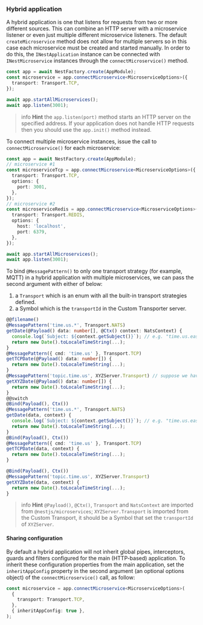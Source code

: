 ### Hybrid application

A hybrid application is one that listens for requests from two or more different sources. This can combine an HTTP server with a microservice listener or even just multiple different microservice listeners. The default `createMicroservice` method does not allow for multiple servers so in this case each microservice must be created and started manually. In order to do this, the `INestApplication` instance can be connected with `INestMicroservice` instances through the `connectMicroservice()` method.

```typescript
const app = await NestFactory.create(AppModule);
const microservice = app.connectMicroservice<MicroserviceOptions>({
  transport: Transport.TCP,
});

await app.startAllMicroservices();
await app.listen(3001);
```

> info **Hint** the `app.listen(port)` method starts an HTTP server on the specified address. If your application does not handle HTTP requests then you should use the `app.init()` method instead.

To connect multiple microservice instances, issue the call to `connectMicroservice()` for each microservice:

```typescript
const app = await NestFactory.create(AppModule);
// microservice #1
const microserviceTcp = app.connectMicroservice<MicroserviceOptions>({
  transport: Transport.TCP,
  options: {
    port: 3001,
  },
});
// microservice #2
const microserviceRedis = app.connectMicroservice<MicroserviceOptions>({
  transport: Transport.REDIS,
  options: {
    host: 'localhost',
    port: 6379,
  },
});

await app.startAllMicroservices();
await app.listen(3001);
```

To bind `@MessagePattern()` to only one transport strategy (for example, MQTT) in a hybrid application with multiple microservices, we can pass the second argument with either of below:
1. a `Transport` which is an enum with all the built-in transport strategies defined.
2. a Symbol which is the `transportId` in the Custom Transporter server.


```typescript
@@filename()
@MessagePattern('time.us.*', Transport.NATS)
getDate(@Payload() data: number[], @Ctx() context: NatsContext) {
  console.log(`Subject: ${context.getSubject()}`); // e.g. "time.us.east"
  return new Date().toLocaleTimeString(...);
}
@MessagePattern({ cmd: 'time.us' }, Transport.TCP)
getTCPDate(@Payload() data: number[]) {
  return new Date().toLocaleTimeString(...);
}
@MessagePattern('topic.time.us', XYZServer.Transport) // suppose we have a custom Transporter XYZ
getXYZDate(@Payload() data: number[]) {
  return new Date().toLocaleTimeString(...);
}
@@switch
@Bind(Payload(), Ctx())
@MessagePattern('time.us.*', Transport.NATS)
getDate(data, context) {
  console.log(`Subject: ${context.getSubject()}`); // e.g. "time.us.east"
  return new Date().toLocaleTimeString(...);
}
@Bind(Payload(), Ctx())
@MessagePattern({ cmd: 'time.us' }, Transport.TCP)
getTCPDate(data, context) {
  return new Date().toLocaleTimeString(...);
}

@Bind(Payload(), Ctx())
@MessagePattern('topic.time.us', XYZServer.Transport)
getXYZDate(data, context) {
  return new Date().toLocaleTimeString(...);
}
```

> info **Hint** `@Payload()`, `@Ctx()`, `Transport` and `NatsContext` are imported from `@nestjs/microservices`; `XYZServer.Transport` is imported from the Custom Transport, it should be a Symbol that set the `transportId` of `XYZServer`.

#### Sharing configuration

By default a hybrid application will not inherit global pipes, interceptors, guards and filters configured for the main (HTTP-based) application.
To inherit these configuration properties from the main application, set the `inheritAppConfig` property in the second argument (an optional options object) of the `connectMicroservice()` call, as follow:

```typescript
const microservice = app.connectMicroservice<MicroserviceOptions>(
  {
    transport: Transport.TCP,
  },
  { inheritAppConfig: true },
);
```
